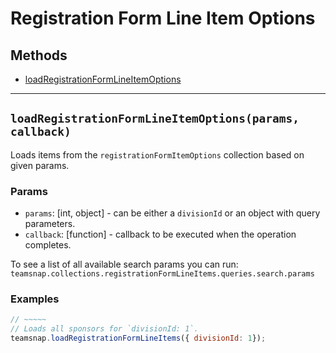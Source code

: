 # Registration Form Line Item Options

## Methods

- [loadRegistrationFormLineItemOptions](#loadRegistrationFormLineItemOptions)

---
<a id="loadRegistrationFormLineItemOptions"></a>
## `loadRegistrationFormLineItemOptions(params, callback)`
Loads items from the `registrationFormItemOptions` collection based on given params.

### Params
* `params`: [int, object] - can be either a `divisionId` or an object with query parameters.
* `callback`: [function] - callback to be executed when the operation completes.

To see a list of all available search params you can run:
`teamsnap.collections.registrationFormLineItems.queries.search.params`

### Examples
```javascript
// ~~~~~
// Loads all sponsors for `divisionId: 1`.
teamsnap.loadRegistrationFormLineItems({ divisionId: 1});
